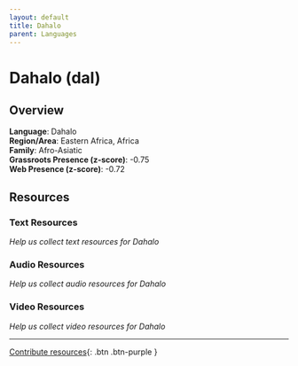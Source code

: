 ```yaml
---
layout: default
title: Dahalo
parent: Languages
---
```


# Dahalo (dal)

## Overview

**Language**: Dahalo  
**Region/Area**: Eastern Africa, Africa  
**Family**: Afro-Asiatic  
**Grassroots Presence (z-score)**: -0.75  
**Web Presence (z-score)**: -0.72  

## Resources

### Text Resources
*Help us collect text resources for Dahalo*

### Audio Resources
*Help us collect audio resources for Dahalo*

### Video Resources
*Help us collect video resources for Dahalo*

---

[Contribute resources](https://forms.office.com/e/1SfLJx3u1r){: .btn .btn-purple }
